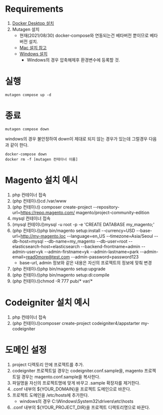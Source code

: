 # Requirements

1. [Docker Desktop 설치](https://www.docker.com/products/docker-desktop)
2. Mutagen 설치
   - 현재(2021/08/30) docker-compose와 연동되는건 베타버전 뿐이므로 베타버전 설치.
   - [Mac 설치 참고](https://mutagen.io/documentation/introduction/installation)
   - [Windows 설치](https://github.com/mutagen-io/mutagen/releases/tag/v0.12.0-beta5)
     - Windows의 경우 압축해제후 환경변수에 등록할 것.

# 실행

```
mutagen compose up -d
```

# 종료

```
mutagen compose down
```

windows의 경우 불안정하여 down이 제대로 되지 않는 경우가 있는데 그럴경우 다음과 같이 한다.

```
docker-compose down
docker rm -f [mutagen 컨테이너 이름]
```

# Magento 설치 예시

1. php 컨테이너 접속
2. (php 컨테이너)cd /var/www
3. (php 컨테이너) composer create-project --repository-url=https://repo.magento.com/ magento/project-community-edition <install-directory-name>
4. mysql 컨테이너 접속
5. (mysql 컨테이너)mysql -u root -p -e 'CREATE DATABASE my_magento;'
6. (php 컨테이너)php bin/magento setup:install --currency=USD --base-url=http://my-magento.loc --language=en_US --timezone=Asia/Seoul --db-host=mysql --db-name=my_magento --db-user=root --elasticsearch-host=elasticsearch --backend-frontname=admin --admin-user=yk --admin-firstname=yk --admin-lastname=park --admin-email=read0more@test.com --admin-password=password123
   - base-url, admin 정보와 같은 내용은 자신의 프로젝트의 정보에 맞춰 변경
7. (php 컨테이너)php bin/magento setup:upgrade
8. (php 컨테이너)php bin/magento setup:di:compile
9. (php 컨테이너)chmod -R 777 pub/\* var/\*

# Codeigniter 설치 예시

1. php 컨테이너 접속
2. (php 컨테이너)composer create-project codeigniter4/appstarter my-codeigniter

# 도메인 설정

1. project 디렉토리 안에 프로젝트를 추가.
2. codeigniter 프로젝트일 경우는 codeigniter.conf.sample을, magento 프로젝트일 경우는 magento.conf.sample을 복사한다.
3. 파일명을 자신의 프로젝트명에 맞게 바꾸고 .sample 확장자를 제거한다.
4. .conf 내부의 ${YOUR_DOMAIN}을 프로젝트 도메인으로 바꾼다.
5. 프로젝트 도메인을 /etc/hosts에 추가한다.
   - windows의 경우 C:\Windows\System32\drivers\etc\hosts
6. .conf 내부의 ${YOUR_PROJECT_DIR}을 프로젝트 디렉토리명으로 바꾼다.
